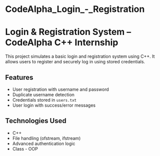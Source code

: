 # CodeAlpha_Login_-_Registration
# Login & Registration System – CodeAlpha C++ Internship

This project simulates a basic login and registration system using C++. It allows users to register and securely log in using stored credentials.

## Features
- User registration with username and password
- Duplicate username detection
- Credentials stored in `users.txt`
- User login with success/error messages

## Technologies Used
- C++
- File handling (ofstream, ifstream)
- Advanced authentication logic
- Class - OOP 
